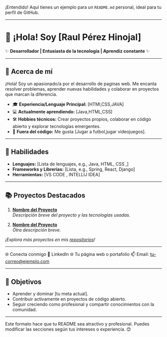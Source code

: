 ¡Entendido! Aquí tienes un ejemplo para un `README.md` personal, ideal para tu perfil de GitHub.  

---

# 👋 ¡Hola! Soy [Raul Pérez Hinojal]  

✨ **Desarrollador | Entusiasta de la tecnología | Aprendiz constante** ✨  

---

## 📌 Acerca de mí  

¡Hola! Soy un apasionado/a por el desarrollo de paginas web. Me encanta resolver problemas, aprender nuevas habilidades y colaborar en proyectos que marcan la diferencia.  

- 🎓 **Experiencia/Lenguaje Principal:** [HTMl,CSS,JAVA]  
- 💻 **Actualmente aprendiendo:** [Java,HTML,CSS]  
- 🛠️ **Hobbies técnicos:** Crear proyectos propios, colaborar en código abierto y explorar tecnologías emergentes.  
- 🚀 **Fuera del código:** Me gusta [Jugar a futbol,jugar videojuegos].  

---

## 🌟 Habilidades  

- **Lenguajes:** [Lista de lenguajes, e.g., Java, HTML, CSS ,]  
- **Frameworks y Librerías:** [Lista, e.g., Spring, React, Django]  
- **Herramientas:** [VS CODE , INTELLIJ IDEA]  

---

## 📚 Proyectos Destacados  

1. **[Nombre del Proyecto](enlace-proyecto)**  
   _Descripción breve del proyecto y las tecnologías usadas._  

2. **[Nombre del Proyecto](enlace-proyecto)**  
   _Otra descripción breve._  

_¡Explora más proyectos en mis [repositorios](https://github.com/tu-usuario)!_  

---

🌐 Conecta conmigo
💼 LinkedIn
🌐 Tu página web o portafolio
📫 Email: tu-correo@ejemplo.com

---

## 🎯 Objetivos  

- Aprender y dominar [tu meta actual].  
- Contribuir activamente en proyectos de código abierto.  
- Seguir creciendo como profesional y compartir conocimientos con la comunidad.  

---

Este formato hace que tu README sea atractivo y profesional. Puedes modificar las secciones según tus intereses o experiencia. 😊
